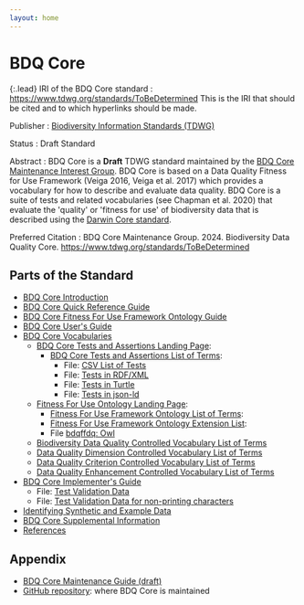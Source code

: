 ```yaml
---
layout: home
---
```


# BDQ Core

{:.lead}
IRI of the BDQ Core standard
: <a href="https://www.tdwg.org/standards/ToBeDetermined">https://www.tdwg.org/standards/ToBeDetermined</a> This is the IRI that should be cited and to which hyperlinks should be made. 

Publisher
: <a href="https://www.tdwg.org/">Biodiversity Information Standards (TDWG)</a>

Status
: Draft Standard

Abstract
: BDQ Core is a **Draft** TDWG standard maintained by the [BDQ Core Maintenance Interest Group](https://www.tdwg.org/standards/bdq/#maintenance-group">). BDQ Core is based on a Data Quality Fitness for Use Framework (Veiga 2016, Veiga et al. 2017) which provides a vocabulary for how to describe and evaluate data quality. BDQ Core is a suite of tests and related vocabularies (see Chapman et al. 2020) that evaluate the 'quality' or 'fitness for use' of biodiversity data that is described using the [Darwin Core standard](https://dwc.tdwg.org/).

Preferred Citation
: BDQ Core Maintenance Group. 2024. Biodiversity Data Quality Core. https://www.tdwg.org/standards/ToBeDetermined

## Parts of the Standard

- [BDQ Core Introduction](docs/intro/index.md)
- [BDQ Core Quick Reference Guide](docs/terms/bdqcore/index.md)
- [BDQ Core Fitness For Use Framework Ontology Guide](docs/guide/bdqffdq/index.md)
- [BDQ Core User's Guide](docs/guide/users/index.md)
- [BDQ Core Vocabularies](docs/vocabularies/index.md)
  - [BDQ Core Tests and Assertions Landing Page](docs/bdqcore/index.md):
    - [BDQ Core Tests and Assertions List of Terms](docs/list/bdqcore/index.md):
      - File: [CSV List of Tests](vocabulary/bdqcore_terms.csv "Convenience CSV list of test descriptors.")
      - File: [Tests in RDF/XML](dist/bdqcore.xml "RDF/XML serialization of OWL representation of the tests descriptors.")
      - File: [Tests in Turtle](dist/bdqcore.ttl "Turtle serialization of OWL representation of the tests descriptors.")
      - File: [Tests in json-ld](dist/bdqcore.json "Json-ld serialization of OWL representation of the tests descriptors.")
  - [Fitness For Use Ontology Landing Page](docs/bdqffdq/index.md):
    - [Fitness For Use Framework Ontology List of Terms](docs/list/bdqffdq/index.md):
    - [Fitness For Use Framework Ontology Extension List](docs/extension/bdqffdq/index.md):
    - File [bdqffdq: Owl](vocabulary/bdqffdq.owl "Owl ontology for the bdqffdq framework.")
  - [Biodiversity Data Quality Controlled Vocabulary List of Terms](docs/list/bdq/index.md)
  - [Data Quality Dimension Controlled Vocabulary List of Terms](docs/list/bdqdim/index.md)
  - [Data Quality Criterion Controlled Vocabulary List of Terms](docs/list/bdqcrit/index.md)
  - [Data Quality Enhancement Controlled Vocabulary List of Terms](docs/list/bdqenh/index.md)
- [BDQ Core Implementer's Guide](docs/guide/implementers/index.md)
  - File: [Test Validation Data](docs/guide/implementers/TG2_test_validation_data.csv)
  - File: [Test Validation Data for non-printing characters](docs/guide/implementers/TG2_test_validation_data_nonprintingchars.csv)
- [Identifying Synthetic and Example Data](docs/synthetic/index.md)
- [BDQ Core Supplemental Information](docs/supplement/index.md)
- [References](docs/references/index.md)

## Appendix

- [BDQ Core Maintenance Guide (draft)](docs/maintenance/index.md)
- [GitHub repository](https://github.com/tdwg/bdq): where BDQ Core is maintained

